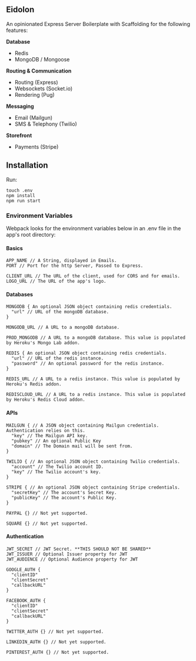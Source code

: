 ## Eidolon

An opinionated Express Server Boilerplate with Scaffolding for the following features:

**Database**
  - Redis
  - MongoDB / Mongoose

**Routing & Communication**
  - Routing (Express)
  - Websockets (Socket.io)
  - Rendering (Pug)

**Messaging**
  - Email (Mailgun)
  - SMS & Telephony (Twilio)

**Storefront**
  - Payments (Stripe)

## Installation

Run:

```
touch .env
npm install
npm run start
```

### Environment Variables

Webpack looks for the environment variables below in an .env file in the app's root directory:

#### Basics

```
APP_NAME // A String, displayed in Emails.
PORT // Port for the http Server, Passed to Express.

CLIENT_URL // The URL of the client, used for CORS and for emails.
LOGO_URL // The URL of the app's logo.
```

#### Databases
```
MONGODB { An optional JSON object containing redis credentials.
  "url" // URL of the mongoDB database.
}

MONGODB_URL // A URL to a mongoDB database.

PROD_MONGODB // A URL to a mongoDB database. This value is populated by Heroku's Mongo Lab addon.

REDIS { An optional JSON object containing redis credentials.
  "url" // URL of the redis instance.
  "password" // An optional password for the redis instance.
}

REDIS_URL // A URL to a redis instance. This value is populated by Heroku's Redis addon.

REDISCLOUD_URL // A URL to a redis instance. This value is populated by Heroku's Redis Cloud addon.

```

#### APIs

```
MAILGUN { // A JSON object containing Mailgun credentials. Authentication relies on this.
  "key" // The Mailgun API key.
  "pubkey" // An optional Public Key
  "domain" // The Domain mail will be sent from.
}

TWILIO { // An optional JSON object containing Twilio credentials.
  "account" // The Twilio account ID.
  "key" // The Twilio account's key.
}

STRIPE { // An optional JSON object containing Stripe credentials.
  "secretKey" // The account's Secret Key.
  "publicKey" // The account's Public Key.
}

PAYPAL {} // Not yet supported.

SQUARE {} // Not yet supported.
```

#### Authentication
```
JWT_SECRET // JWT Secret. **THIS SHOULD NOT BE SHARED**
JWT_ISSUER // Optional Issuer property for JWT
JWT_AUDIENCE // Optional Audience property for JWT

GOOGLE_AUTH {
  "clientID"
  "clientSecret"
  "callbackURL"
}

FACEBOOK_AUTH {
  "clientID"
  "clientSecret"
  "callbackURL"
}

TWITTER_AUTH {} // Not yet supported.

LINKEDIN_AUTH {} // Not yet supported.

PINTEREST_AUTH {} // Not yet supported.
```

